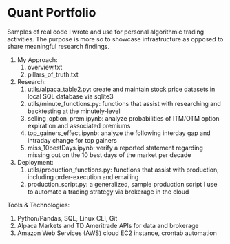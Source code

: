 # Quant Portfolio
Samples of real code I wrote and use for personal algorithmic trading activities. The purpose is more so to showcase infrastructure as opposed to share meaningful research findings.

1. My Approach:
    1. overview.txt
    2. pillars_of_truth.txt
2. Research:
    1. utils/alpaca_table2.py: create and maintain stock price datasets in local SQL database via sqlite3
    2. utils/minute_functions.py: functions that assist with researching and backtesting at the minutely-level
    3. selling_option_prem.ipynb: analyze probabilities of ITM/OTM option expiration and associated premiums
    4. top_gainers_effect.ipynb: analyze the following interday gap and intraday change for top gainers
    5. miss_10bestDays.ipynb: verify a reported statement regarding missing out on the 10 best days of the market per decade
3. Deployment:
    1. utils/production_functions.py: functions that assist with production, including order-execution and emailing
    2. production_script.py: a generalized, sample production script I use to automate a trading strategy via brokerage in the cloud

Tools & Technologies:
1. Python/Pandas, SQL, Linux CLI, Git
2. Alpaca Markets and TD Ameritrade APIs for data and brokerage
3. Amazon Web Services (AWS) cloud EC2 instance, crontab automation
